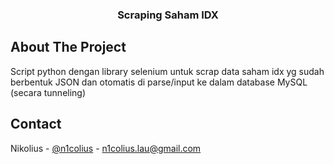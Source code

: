 <h3 align="center">Scraping Saham IDX</h3>

<!-- ABOUT THE PROJECT -->
## About The Project
Script python dengan library selenium untuk scrap data saham idx yg sudah berbentuk JSON dan otomatis di parse/input ke dalam database MySQL (secara tunneling)

<!-- CONTACT -->
## Contact
Nikolius - [@n1colius](https://twitter.com/n1colius) - n1colius.lau@gmail.com